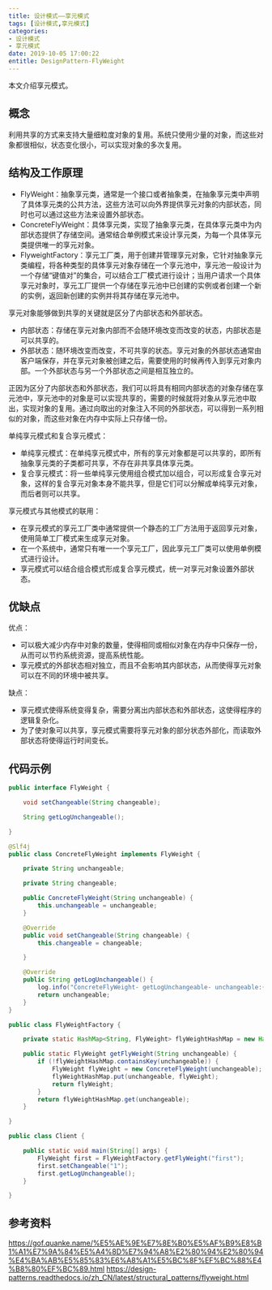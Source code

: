 ```yaml
---
title: 设计模式——享元模式
tags: [设计模式,享元模式]
categories:
- 设计模式
- 享元模式
date: 2019-10-05 17:00:22
entitle: DesignPattern-FlyWeight
---
```


本文介绍享元模式。

<!--more-->

## 概念

利用共享的方式来支持大量细粒度对象的复用。系统只使用少量的对象，而这些对象都很相似，状态变化很小，可以实现对象的多次复用。


## 结构及工作原理

* FlyWeight：抽象享元类，通常是一个接口或者抽象类，在抽象享元类中声明了具体享元类的公共方法，这些方法可以向外界提供享元对象的内部状态，同时也可以通过这些方法来设置外部状态。
* ConcreteFlyWeight：具体享元类，实现了抽象享元类，在具体享元类中为内部状态提供了存储空间。通常结合单例模式来设计享元类，为每一个具体享元类提供唯一的享元对象。
*  FlyweightFactory：享元工厂类，用于创建并管理享元对象，它针对抽象享元类编程，将各种类型的具体享元对象存储在一个享元池中，享元池一般设计为一个存储“键值对”的集合，可以结合工厂模式进行设计；当用户请求一个具体享元对象时，享元工厂提供一个存储在享元池中已创建的实例或者创建一个新的实例，返回新创建的实例并将其存储在享元池中。



享元对象能够做到共享的关键就是区分了内部状态和外部状态。

* 内部状态：存储在享元对象内部而不会随环境改变而改变的状态，内部状态是可以共享的。
* 外部状态：随环境改变而改变，不可共享的状态。享元对象的外部状态通常由客户端保存，并在享元对象被创建之后，需要使用的时候再传入到享元对象内部。一个外部状态与另一个外部状态之间是相互独立的。

正因为区分了内部状态和外部状态，我们可以将具有相同内部状态的对象存储在享元池中，享元池中的对象是可以实现共享的，需要的时候就将对象从享元池中取出，实现对象的复用。通过向取出的对象注入不同的外部状态，可以得到一系列相似的对象，而这些对象在内存中实际上只存储一份。

单纯享元模式和复合享元模式：
* 单纯享元模式：在单纯享元模式中，所有的享元对象都是可以共享的，即所有抽象享元类的子类都可共享，不存在非共享具体享元类。
* 复合享元模式：将一些单纯享元使用组合模式加以组合，可以形成复合享元对象，这样的复合享元对象本身不能共享，但是它们可以分解成单纯享元对象，而后者则可以共享。


享元模式与其他模式的联用：
* 在享元模式的享元工厂类中通常提供一个静态的工厂方法用于返回享元对象，使用简单工厂模式来生成享元对象。
* 在一个系统中，通常只有唯一一个享元工厂，因此享元工厂类可以使用单例模式进行设计。
* 享元模式可以结合组合模式形成复合享元模式，统一对享元对象设置外部状态。


## 优缺点

优点：
* 可以极大减少内存中对象的数量，使得相同或相似对象在内存中只保存一份，从而可以节约系统资源，提高系统性能。
* 享元模式的外部状态相对独立，而且不会影响其内部状态，从而使得享元对象可以在不同的环境中被共享。

缺点：
* 享元模式使得系统变得复杂，需要分离出内部状态和外部状态，这使得程序的逻辑复杂化。
* 为了使对象可以共享，享元模式需要将享元对象的部分状态外部化，而读取外部状态将使得运行时间变长。


## 代码示例

```java
public interface FlyWeight {

    void setChangeable(String changeable);

    String getLogUnchangeable();

}
```

```java
@Slf4j
public class ConcreteFlyWeight implements FlyWeight {

    private String unchangeable;

    private String changeable;

    public ConcreteFlyWeight(String unchangeable) {
        this.unchangeable = unchangeable;
    }

    @Override
    public void setChangeable(String changeable) {
        this.changeable = changeable;

    }

    @Override
    public String getLogUnchangeable() {
        log.info("ConcreteFlyWeight- getLogUnchangeable- unchangeable:{} , changeable:{}", unchangeable, changeable);
        return unchangeable;
    }
}
```

```java
public class FlyWeightFactory {

    private static HashMap<String, FlyWeight> flyWeightHashMap = new HashMap<>();

    public static FlyWeight getFlyWeight(String unchangeable) {
        if (!flyWeightHashMap.containsKey(unchangeable)) {
            FlyWeight flyWeight = new ConcreteFlyWeight(unchangeable);
            flyWeightHashMap.put(unchangeable, flyWeight);
            return flyWeight;
        }
        return flyWeightHashMap.get(unchangeable);
    }

}
```

```java
public class Client {

    public static void main(String[] args) {
        FlyWeight first = FlyWeightFactory.getFlyWeight("first");
        first.setChangeable("1");
        first.getLogUnchangeable();
    }

}
```

## 参考资料
<https://gof.quanke.name/%E5%AE%9E%E7%8E%B0%E5%AF%B9%E8%B1%A1%E7%9A%84%E5%A4%8D%E7%94%A8%E2%80%94%E2%80%94%E4%BA%AB%E5%85%83%E6%A8%A1%E5%BC%8F%EF%BC%88%E4%B8%80%EF%BC%89.html>
<https://design-patterns.readthedocs.io/zh_CN/latest/structural_patterns/flyweight.html>

